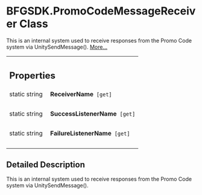 # BFGSDK.PromoCodeMessageReceiver Class 

<div class="contents">This is an internal system used to receive responses from the Promo Code system via UnitySendMessage().    <a href="class_b_f_g_s_d_k_1_1_promo_code_message_receiver.html#details">More...</a><table class="memberdecls"><tr class="heading"><td colspan="2"><h2 class="groupheader"><a id="properties" name="properties"></a> Properties</h2></td></tr><tr class="memitem:adcf3857428f14d3a557f9441cd025c7d"><td class="memItemLeft" align="right" valign="top"><a id="adcf3857428f14d3a557f9441cd025c7d" name="adcf3857428f14d3a557f9441cd025c7d"></a> static string&#160;</td><td class="memItemRight" valign="bottom"><b>ReceiverName</b><code> [get]</code></td></tr><tr class="separator:adcf3857428f14d3a557f9441cd025c7d"><td class="memSeparator" colspan="2">&#160;</td></tr><tr class="memitem:aa8c91cb64e4c3dbc2494aa263f41a0fe"><td class="memItemLeft" align="right" valign="top"><a id="aa8c91cb64e4c3dbc2494aa263f41a0fe" name="aa8c91cb64e4c3dbc2494aa263f41a0fe"></a> static string&#160;</td><td class="memItemRight" valign="bottom"><b>SuccessListenerName</b><code> [get]</code></td></tr><tr class="separator:aa8c91cb64e4c3dbc2494aa263f41a0fe"><td class="memSeparator" colspan="2">&#160;</td></tr><tr class="memitem:a846541966871779d2b2353464171f902"><td class="memItemLeft" align="right" valign="top"><a id="a846541966871779d2b2353464171f902" name="a846541966871779d2b2353464171f902"></a> static string&#160;</td><td class="memItemRight" valign="bottom"><b>FailureListenerName</b><code> [get]</code></td></tr><tr class="separator:a846541966871779d2b2353464171f902"><td class="memSeparator" colspan="2">&#160;</td></tr></table><a name="details" id="details"></a><h2 class="groupheader">Detailed Description</h2><div class="textblock">This is an internal system used to receive responses from the Promo Code system via UnitySendMessage(). </div></div> 
